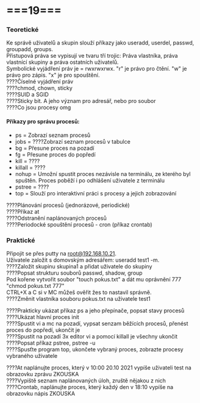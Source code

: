 # ===19===
### Teoretické
Ke správě uživatelů a skupin slouží příkazy jako useradd, userdel, passwd, groupadd, groups.\
Přistupová práva se vypisují ve tvaru tří trojic: Práva vlastníka, práva vlastnící skupiny a práva ostatních uživatelů.\
Symbolické vyjádření práv je = rwxrwxrwx. "r" je právo pro čtění. "w" je právo pro zápis. "x" je pro spouštění.\
????Číselné vyjádření práv\
????chmod, chown, sticky\
????SUID a SGID\
????Sticky bit. A jeho význam pro adresář, nebo pro soubor\
????Co jsou procesy omg
#### Příkazy pro správu procesů:
* ps = Zobrazí seznam procesů
* jobs = ????Zobrazí seznam procesů v tabulce
* bg = Přesune proces na pozadí
* fg = Přesune proces do popředí
* kill = ????
* killall = ????
* nohup = Umožní spustit proces nezávisle na terminálu, ze kterého byl spuštěn. Proces poběží i po odhlášení uživatele z terminálu
* pstree = ????
* top = Slouží pro interaktivní práci s procesy a jejich zobrazování

????Plánování procesů (jednorázové, periodické)\
????Příkaz at\
????Odstranění naplánovaných procesů\
????Periodocké spouštění procesů - cron (příkaz crontab)

### Praktické
Připojit se přes putty na root@192.168.10.21.\
Uživatele založit s domovským adresářem: useradd test1 -m.\
????Založit skupinu skupina1 a přidat uživatele do skupiny\
????Popsat strukturu souborů passwd, shadow, group\
Pod kořene vytvořit soubor "touch pokus.txt" a dát mu oprávnění 777 "chmod pokus.txt 777"\
CTRL+X a C si v MC můžeš ověřit žes to nastavil správně.\
????Změnit vlastníka souboru pokus.txt na uživatele test1

????Prakticky ukázat příkaz ps a jeho přepínače, popsat stavy procesů\
????Ukázat hlavní proces init\
????Spustit vi a mc na pozadí, vypsat senzam běžících procesů, přenést proces do popředí, ukončit je\
????Spustit na pozadí 3x editor vi a pomocí killall je všechny ukončit\
????Popsat příkaz pstree, pstree -u\
????Spusťte program top, ukončete vybraný proces, zobrazte procesy vybraného uživatele

????At naplánujte proces, který v 10:00 20.10 2021 vypíše uživateli test na obrazovku zprávu ZKOUSKA\
????Vypiště seznam naplánovaných úloh, zruště nějakou z nich\
????Crontab, naplánujte proces, který každý den v 18:10 vypíše na obrazovku nápis ZKOUSKA
